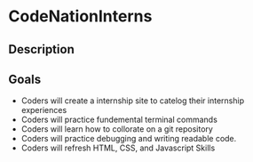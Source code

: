 # CodeNationInterns

## Description

## Goals
* Coders will create a internship site to catelog their internship experiences
* Coders will practice fundemental terminal commands
* Coders will learn how to collorate on a git repository
* Coders will practice debugging and writing readable code.
* Coders will refresh HTML, CSS, and Javascript Skills
